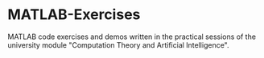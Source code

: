 # MATLAB-Exercises
MATLAB code exercises and demos written in the practical sessions of the university module "Computation Theory and Artificial Intelligence".
